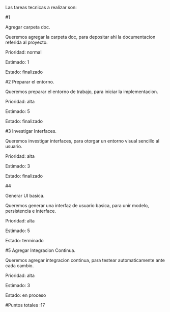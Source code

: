Las tareas tecnicas a realizar son:

#1

Agregar carpeta doc.

Queremos  agregar la carpeta doc, para depositar ahi la documentacion referida al proyecto.


Prioridad: normal

Estimado: 1

Estado: finalizado


#2
Preparar el entorno.

Queremos  preparar el entorno de trabajo, para iniciar la implementacion.

Prioridad: alta


Estimado: 5

Estado: finalizado


#3
Investigar Interfaces.

Queremos investigar interfaces, para otorgar un entorno visual sencillo al usuario.

Prioridad: alta

Estimado: 3

Estado: finalizado


#4

Generar UI basica.

Queremos generar una interfaz de usuario basica, para unir modelo, persistencia e interface.

Prioridad: alta

Estimado: 5

Estado: terminado



#5
Agregar Integracion Continua.

Queremos  agregar integracion continua, para testear automaticamente ante cada cambio.

Prioridad: alta

Estimado: 3

Estado: en proceso

#Puntos totales :17

